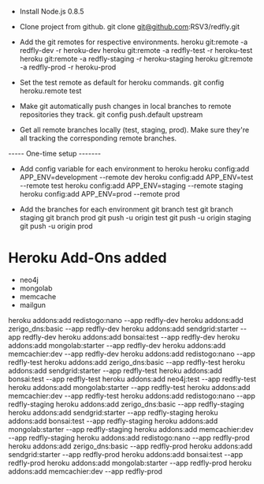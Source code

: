 - Install Node.js 0.8.5

- Clone project from github.
	git clone git@github.com:RSV3/redfly.git

- Add the git remotes for respective environments.
	heroku git:remote -a redfly-dev -r heroku-dev
	heroku git:remote -a redfly-test -r heroku-test
	heroku git:remote -a redfly-staging -r heroku-staging
	heroku git:remote -a redfly-prod -r heroku-prod

- Set the test remote as default for heroku commands.
	git config heroku.remote test

- Make git automatically push changes in local branches to remote repositories they track.
	git config push.default upstream

- Get all remote branches locally (test, staging, prod). Make sure they're all tracking the corresponding remote branches.





----- One-time setup -------

- Add config variable for each environment to heroku
	heroku config:add APP_ENV=development --remote dev
	heroku config:add APP_ENV=test --remote test
	heroku config:add APP_ENV=staging --remote staging
	heroku config:add APP_ENV=prod --remote prod


- Add the branches for each environment
	git branch test
	git branch staging
	git branch prod
	git push -u origin test
	git push -u origin staging
	git push -u origin prod


Heroku Add-Ons added
====================

* neo4j
* mongolab
* memcache
* mailgun


heroku addons:add redistogo:nano --app redfly-dev
heroku addons:add zerigo_dns:basic --app redfly-dev
heroku addons:add sendgrid:starter --app redfly-dev
heroku addons:add bonsai:test --app redfly-dev
heroku addons:add mongolab:starter --app redfly-dev
heroku addons:add memcachier:dev --app redfly-dev
heroku addons:add redistogo:nano --app redfly-test
heroku addons:add zerigo_dns:basic --app redfly-test
heroku addons:add sendgrid:starter --app redfly-test
heroku addons:add bonsai:test --app redfly-test
heroku addons:add neo4j:test --app redfly-test
heroku addons:add mongolab:starter --app redfly-test
heroku addons:add memcachier:dev --app redfly-test
heroku addons:add redistogo:nano --app redfly-staging
heroku addons:add zerigo_dns:basic --app redfly-staging
heroku addons:add sendgrid:starter --app redfly-staging
heroku addons:add bonsai:test --app redfly-staging
heroku addons:add mongolab:starter --app redfly-staging
heroku addons:add memcachier:dev --app redfly-staging
heroku addons:add redistogo:nano --app redfly-prod
heroku addons:add zerigo_dns:basic --app redfly-prod
heroku addons:add sendgrid:starter --app redfly-prod
heroku addons:add bonsai:test --app redfly-prod
heroku addons:add mongolab:starter --app redfly-prod
heroku addons:add memcachier:dev --app redfly-prod

